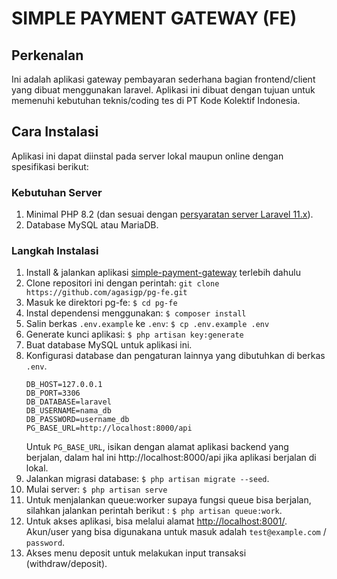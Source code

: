 # SIMPLE PAYMENT GATEWAY (FE)

## Perkenalan
Ini adalah aplikasi gateway pembayaran sederhana bagian frontend/client yang dibuat menggunakan laravel. Aplikasi ini dibuat dengan tujuan untuk memenuhi kebutuhan teknis/coding tes di PT Kode Kolektif Indonesia.

## Cara Instalasi
Aplikasi ini dapat diinstal pada server lokal maupun online dengan spesifikasi berikut:

### Kebutuhan Server
1. Minimal PHP 8.2 (dan sesuai dengan [persyaratan server Laravel 11.x](https://laravel.com/docs/11.x/deployment#server-requirements)).
2. Database MySQL atau MariaDB.

### Langkah Instalasi
1. Install & jalankan aplikasi [simple-payment-gateway](https://github.com/agasigp/simple-payment-gateway.git) terlebih dahulu
2. Clone repositori ini dengan perintah: `git clone https://github.com/agasigp/pg-fe.git`
3. Masuk ke direktori pg-fe: `$ cd pg-fe`
4. Instal dependensi menggunakan: `$ composer install`
5. Salin berkas `.env.example` ke `.env`: `$ cp .env.example .env`
6. Generate kunci aplikasi: `$ php artisan key:generate`
7. Buat database MySQL untuk aplikasi ini.
8. Konfigurasi database dan pengaturan lainnya yang dibutuhkan di berkas `.env`.
    ```
    DB_HOST=127.0.0.1
    DB_PORT=3306
    DB_DATABASE=laravel
    DB_USERNAME=nama_db
    DB_PASSWORD=username_db
    PG_BASE_URL=http://localhost:8000/api
    ```
    Untuk `PG_BASE_URL`, isikan dengan alamat aplikasi backend yang berjalan, dalam hal ini http://localhost:8000/api jika aplikasi berjalan di lokal.
9. Jalankan migrasi database: `$ php artisan migrate --seed`.
10. Mulai server: `$ php artisan serve`
11. Untuk menjalankan queue:worker supaya fungsi queue bisa berjalan, silahkan jalankan perintah berikut : `$ php artisan queue:work`.
12. Untuk akses aplikasi, bisa melalui alamat [http://localhost:8001/](http://localhost:8000/api). Akun/user yang bisa digunakana untuk masuk adalah `test@example.com` / `password`.
13. Akses menu deposit untuk melakukan input transaksi (withdraw/deposit).
